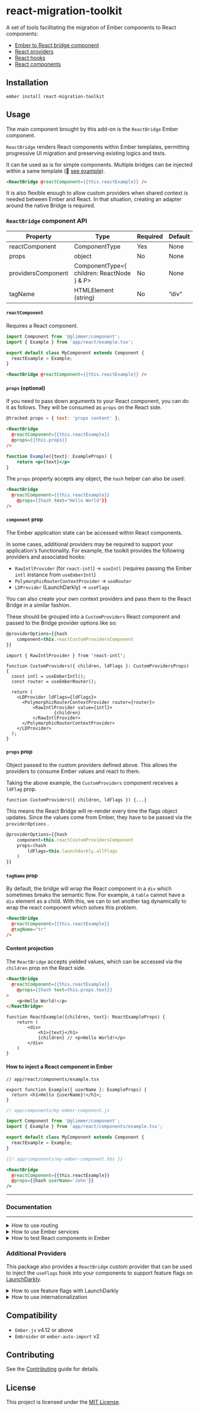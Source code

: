 # react-migration-toolkit

A set of tools facilitating the migration of Ember components to React components:

- [Ember to React bridge component](https://github.com/qonto/react-migration-toolkit/tree/main/react-migration-toolkit/src/components)
- [React providers](https://github.com/qonto/react-migration-toolkit/tree/main/react-migration-toolkit/src/react/contexts/index.ts)
- [React hooks](https://github.com/qonto/react-migration-toolkit/tree/main/react-migration-toolkit/src/react/hooks/index.ts)
- [React components](https://github.com/qonto/react-migration-toolkit/tree/main/react-migration-toolkit/src/react/components/index.ts)

## Installation

```
ember install react-migration-toolkit
```

## Usage

The main component brought by this add-on is the `ReactBridge` Ember component.

`ReactBridge` renders React components within Ember templates, permitting progressive UI migration and preserving existing logics and tests.

It can be used as is for simple components. Multiple bridges can be injected within a same template (👀 [see example](https://gitlab.qonto.co/front/qonto-js/-/blob/bifrost/app/components/card-sidebar/main.hbs#L17-71)).

```html
<ReactBridge @reactComponent={{this.reactExample}} />
```

It is also flexible enough to allow custom providers when shared context is needed between Ember and React. In that situation, creating an adapter around the native Bridge is required.

### `ReactBridge` component API

| Property            | Type                                      | Required | Default |
|---------------------|-------------------------------------------|----------|---------|
| reactComponent      | ComponentType                            | Yes      | None    |
| props               | object                                   | No       | None    |
| providersComponent  | ComponentType<{ children: ReactNode } & P> | No       | None    |
| tagName             | HTMLElement (string)                     | No       | “div”   |

#### `reactComponent`

Requires a React component.

```jsx
import Component from '@glimmer/component';
import { Example } from 'app/react/example.tsx';

export default class MyComponent extends Component {
  reactExample = Example;
}
```

```html
<ReactBridge @reactComponent={{this.reactExample}} />
```

#### `props` (optional)

If you need to pass down arguments to your React component, you can do it as follows. They will be consumed as `props` on the React side.

```jsx
@tracked props = { text: 'props content' };
```

```html
<ReactBridge
  @reactComponent={{this.reactExample}}
  @props={{this.props}}
/>
```

```jsx
function Example({text}: ExampleProps) {
	return <p>{text}</p>
}
```

The `props` property accepts any object, the `hash` helper can also be used:

```html
<ReactBridge
  @reactComponent={{this.reactExample}}
	@props={{hash text="Hello World"}}
/>
```

#### `component` prop


The Ember application state can be accessed within React components.

In some cases, additional providers may be required to support your application's functionality. For example, the toolkit provides the following providers and associated hooks:

- `RawIntlProvider` (for `react-intl`) → `useIntl` (requires passing the Ember `intl` instance from `useEmberIntl`)
- `PolymorphicRouterContextProvider` → `useRouter`
- `LDProvider` (LaunchDarkly) → `useFlags`

You can also create your own context providers and pass them to the React Bridge in a similar fashion.

These should be grouped into a `CustomProviders` React component and passed to the Bridge provider options like so:

```jsx
@providerOptions={{hash
	component=this.reactCustomProvidersComponent
}}
```

```tsx
import { RawIntlProvider } from 'react-intl';

function CustomProviders({ children, ldFlags }: CustomProvidersProps) {
  const intl = useEmberIntl();
  const router = useEmberRouter();

  return (
    <LDProvider ldFlags={ldFlags}>
      <PolymorphicRouterContextProvider router={router}>
          <RawIntlProvider value={intl}>
                  {children}
          </RawIntlProvider>
      </PolymorphicRouterContextProvider>
    </LDProvider>
  );
}
```

#### `props` prop

Object passed to the custom providers defined above. This allows the providers to consume Ember values and react to them.

Taking the above example, the `CustomProviders` component receives a `ldFlag` prop.

```tsx
function CustomProviders({ children, ldFlags }) {...}
```

This means the React Bridge will re-render every time the flags object updates. Since the values come from Ember, they have to be passed via the `providerOptions` .

```jsx
@providerOptions={{hash
	component=this.reactCustomProvidersComponent
	props=(hash
		ldFlags=this.launchdarkly.allFlags
	)
}}
```

#### `tagName` prop

By default, the bridge will wrap the React component in a `div` which sometimes breaks the semantic flow. For example, a `table` cannot have a `div` element as a child. With this, we can to set another tag dynamically to wrap the react component which solves this problem.

```html
<ReactBridge
  @reactComponent={{this.reactExample}}
  @tagName="tr"
/>
```

#### Content projection

The `ReactBridge` accepts yielded values, which can be accessed via the `children` prop on the React side.

```html
<ReactBridge
  @reactComponent={{this.reactExample}}
	@props={{hash text=this.props.text}}
>
	<p>Hello World!</p>
</ReactBridge>
```

```tsx
function ReactExample({children, text}: ReactExampleProps) {
	return (
		<div>
			<h1>{text}</h1>
			{children} // <p>Hello World!</p>
		</div>
	)
}
```

#### How to inject a React component in Ember

```tsx
// app/react/components/example.tsx

export function Example({ userName }: ExampleProps) {
  return <h1>Hello {userName}!</h1>;
}
```

```js
// app/components/my-ember-component.js

import Component from '@glimmer/component';
import { Example } from 'app/react/components/example.tsx';

export default class MyComponent extends Component {
  reactExample = Example;
}
```

```handlebars
{{! app/components/my-ember-component.hbs }}

<ReactBridge
  @reactComponent={{this.reactExample}}
  @props={{hash userName='John'}}
/>
```

---

### Documentation

---


<details>
<summary>How to use routing</summary>

The setup described below assumes the React component consuming the `useRouter` hook is nested within a `PolymorphicRouterContextProvider`.

This context provider is usually already defined via the `ReactBridge` custom providers. Using the hook outside of the provider will generate a console error.
### `Link` Component

Import the `Link` component from this package and use to navigate within the app, like you would do with the Ember `LinkTo`.

(`Link` is connected to the Ember router service under the hood)

```tsx
import { Link } from '@qonto/react-migration-toolkit/react/components';

function MyComponent() {
  return <Link href="/about">Visit the About page</Link>
}
```

### `useRouter` Hook

Import the `useRouter` hook from this package and use the `router` methods to navigate within the app.

```tsx
import { useRouter } from '@qonto/react-migration-toolkit/react/hooks';

function MyComponent() {
  const router = useRouter();

  return (
	  <button
	    onClick={() => {
	      router.push("/about");
        // OR
        router.replace("/about");
      }}
	  />
  )
}
```

#### `useRouter` hook API

| Property | Type | Description |
| --- | --- | --- |
| pathname | string | Get current route |
| query | object | Get query params |
| asPath | string | ??? |
| basePath | string | ??? |
| push | (url: string, as?: string,    options?: TransitionOptions) => Promise<boolean> | Redirects to another route. Equivalent of Ember `this.router.transitionTo` method. |
| replace | (url: string, as?: string,    options?: TransitionOptions) => Promise<boolean> | Redirects to another route without saving the current url in location history. Equivalent of Ember `this.router.replaceWith` method. |


</details>

<details>
<summary>How to use Ember services</summary>

This package offers a few hooks already configured to access specific Ember services, like `intl` or `router`.

It is also possible to inject any Ember service into React components thanks to custom hooks tailored to your needs.

### Steps

Simply import `useEmberService` and pass the Ember service you’d like to connect to:

```tsx
import { useEmberService } from '@qonto/react-migration-toolkit/react/hooks';

export const useStoreService = () => {
  return useEmberService('store');
};
```


The API of the Ember service remains accessible after exposing it via the `useEmberService` hook.

To ensure TypeScript correctly infers the types when injecting a service with the `useEmberService` hook, it is recommended to register the service in Ember's dependency injection registry. This allows TypeScript to infer the correct type through [declaration merging](https://www.typescriptlang.org/docs/handbook/declaration-merging.html), ensuring strong type safety across your application.

```typescript
//...service code

declare module '@ember/service' {
  interface Registry {
    segment: Segment;
  }
}
```

</details>


<details>
<summary>How to test React components in Ember</summary>


React components can be tested with *QUnit*, and existing Ember test suites are compatible with migrated components. The framework migration does not alter component behavior.

### Integration Test

Let’s imagine a newly migrated `WelcomeBanner` component:

```tsx
<div>
	<ReactBridge
    @reactComponent={{this.reactWelcomeMessage}}
    @props={{hash
      userName='Jane'
    }}
  />
	<button>Click here to continue</button>
</div>
```

```tsx
import { WelcomeMessage } from 'qonto/react/component/welcome-message'

export default class WelcomeBanner extends Component {
	reactWelcomeMessage = WelcomeMessage
};
```

```tsx
function WelcomeMessage({ userName }: WelcomeMessageProps) {
	return <h1>Welcome {userName}!</h1>;
}
```

#### Via the `ReactBridge`

Like any other Ember component, the `ReactBridge` can be rendered in `QUnit` and asserted on. This method is ideal to test React components in isolation.

```jsx
import { WelcomeMessage } from 'qonto/react/component/welcome-message'

test('It renders properly', async function (assert) {
  this.setProperties({ userName: 'Jane Doe' });
  this.reactWelcomeMessage = WelcomeMessage;

  await render(
    hbs`<ReactBridge
      @reactComponent={{this.reactWelcomeMessage}}
      @props={{hash
        cardLevel=this.userName
      }}
    />`
  );

  assert.dom('h1').hasText('Welcome Jane Doe!');
});
```

#### Via the Parent component

When migrating components from leaf to tree, bigger Ember components will often see their content replaced by a mix of Ember and React components. This should generally not impact component behavior and most tests should keep on passing without any changes.

```tsx
test('It renders properly', async function (assert) {
  await render(
    hbs`<WelcomeBanner />`
  );

  assert.dom('h1').hasText('Welcome Jane Doe!');
  assert.dom('button').hasText('Click here to continue')
});
```

### Acceptance Tests

Similarly, proper migration should generally not impact acceptance tests, since they do not test implementation details. As long as navigation flows and services are correctly setup/mocked, manual changes should not be required.

For example, if your `ReactBridge` uses `Intl` in its custom providers, make sure to mock the service via `setupIntl(*hooks*)`.

---

### Edge Cases

#### 🏎️ Rendering race

The main challenge faced when testing React components with Ember lies in the rendering process. An Ember component is blind to what happens within a nested React component and tests might start asserting on React elements that are not ready yet.

#### `act`

Luckily, React provides the [act helper](https://legacy.reactjs.org/docs/test-utils.html#act). Roughly, `act` makes asynchronous tasks synchronous and helps prevent rendering races in test scenarios. Since the `ReactBridge` already wraps its content with act (in the test environment only), both the rendering and unmounting processes are automatically handled. However, interactions or events that modify the internal state of a component (e.g., user input, API calls, or timers) are not automatically wrapped by `ReactBridge`'s act. For such scenarios, you should explicitly wrap those interactions in `act` to ensure proper state synchronization in your tests.

#### `waitFor`

In rare situations, you might still face rendering issues, asserting on missing elements.

Start by checking your React code!  Are you importing your assets correctly? Are you handling side-effects properly?

If everything seems correct, using `waitFor` can help make sure your element is available before assertion starts. Its usage should be an exception though, since the root cause most often lies in code logic.

```jsx
import { waitFor } from '@ember/test-helpers';

await waitFor('[data-test-my-element]');
assert.dom(....)
```

#### ✍️ User Events

`ember-test-helpers` are still valid to handle most user events such as `click`, `fillIn` … However you might eventually need to migrate a component relying on an Ember library providing specific test helpers.

As an example, this is the case for `Ember Power Select`, which provides [a set of helpers](https://ember-power-select.com/docs/test-helpers) targeting library-specific CSS classes. Reusing these classes and helpers would not make sense in a React context, breaking existing tests.

Since your codebase might still use components relying on the Ember package and others on the new React package, a test helpers wrapper can be created to handle both situations. It will act as a switch, identifying if the tested component is React or Ember and dispatching the adequate helper.

```jsx
import { getDropdownItems as emberGetDropdownItems } from 'ember-power-select/test-support/helpers';

function isReact(target) {
  let node = find(target);
  return Boolean(node.closest('[data-test-react-bridge-component]'));
}

async function getDropdownItems(target) {
  let dropdownItems = [];

  if (isReact(target)) {
    await click(`${target} [data-test-filter-select-trigger]`);
    document
      .querySelectorAll('[data-test-filter-select-item]')
      .forEach(item => dropdownItems.push(item.innerText));
  } else {
    dropdownItems = await emberGetDropdownItems(target); // library specific helper
  }

  return dropdownItems;
}

export * from 'ember-power-select/test-support/helpers';
export { getDropdownItems };
```

```jsx
~~import { getDropdownItems } from 'ember-power-select/test-support/helpers';~~
import { getDropdownItems } from 'qonto/tests/test-helpers/power-select-wrapper.js';

module('....', function(){ .... })
```

</details>

### Additional Providers

This package also provides a `ReactBridge` custom provider that can be used to inject the `useFlags` hook into your components to support feature flags on [LaunchDarkly](https://launchdarkly.com/).

<details>
<summary>How to use feature flags with LaunchDarkly</summary>

The setup described below assumes the React component consuming the `useFlags` hook is nested within a `LDProvider`.

This context provider is usually already defined via the `ReactBridge` custom providers. Using the hook outside of the provider will generate a console error.

### Steps

Import the `useFlags` hook from this package and retrieve the value of a feature flag you’re looking for:

```tsx
import { useFlags } from '@qonto/react-migration-toolkit/react/hooks';

function MyComponent() {
  const { featureBooleanCardUpsellBanner } = useFlags();
}
```

</details>

<details>

<summary>How to use internationalization</summary>

The setup described below assumes the React component consuming the `useIntl` hook is nested within a `RawIntlProvider` or a `IntlProvider` (see [react-intl documentation](https://formatjs.io/docs/react-intl/components/)).

In an Ember app, `RawIntlProvider` is already setup for components using the `ReactBridge` via its custom providers.

In a React app, `IntlProvider` should be setup at app level.

#### Usage

##### Given a translation key, I want to display a translated copy:

Use `FormattedMessage` from `react-intl`, like so:

```jsx
import { FormattedMessage } from "react-intl";

function MyComponent() {
  return (
    <h1>
      <FormattedMessage id="welcome.message" values={{ name: "React" }} />
    </h1>
  );
}
```

Alternatively, you can use the imperative API to achieve the same result:

```jsx
import { useIntl } from "react-intl";

function MyComponent() {
  const { formatMessage, $t } = useIntl();
  return (
    <h1>
      {formatMessage({ id: "welcome.message" }, { name: "React" })}
      {/* this works too: */}
      {$t({ id: "welcome.message" }, { name: "React" })}
    </h1>
  );
}
```

##### I want to access the current locale:

Use `useIntl` from `react-intl`

```jsx
import { useIntl } from "react-intl";

function MyComponent() {
  const { locale } = useIntl();
  return <h1>The current locale is: {locale}</h1>;
}
```

<aside>
`intl.locale` is guaranteed to be a **string** here, vs **[string, …string[]]** in `ember-intl`.
</aside>

##### I want to format a numeric value:

Use `FormattedNumber` from `react-intl`

```jsx
import { FormattedNumber } from "react-intl";

function MyComponent() {
  return <FormattedNumber value={120} />; // also accepts all formatting options as props
}
```

Alternatively, you can use the imperative API to achieve the same result:

```jsx
import { useIntl } from 'react-intl';

function MyComponent() {
	const { formatNumber } = useIntl();
	return formatNumber(120, { ... });
}
```

##### I want to display the name of a country:

```jsx
import { FormattedDisplayName } from "react-intl";

function MyComponent() {
  return (
    <h1>
      <FormattedDisplayName type="region" value="FR" />
    </h1>
  );
}
```

Alternatively, you can use the imperative API to achieve the same result:

```jsx
import { useIntl } from "react-intl";

function MyComponent() {
  const { formatDisplayName } = useIntl();
  return formatDisplayName("FR", { type: "region" });
}
```

##### I want to display the name of a currency:

```jsx
import { FormattedDisplayName } from "react-intl";

function MyComponent() {
  return (
    <h1>
      <FormattedDisplayName type="currency" value="EUR" />
    </h1>
  );
}
```

Alternatively, you can use the imperative API to achieve the same result:

```jsx
import { useIntl } from "react-intl";

function MyComponent() {
  const { formatDisplayName } = useIntl();
  return formatDisplayName("EUR", { type: "currency" });
}
```

The full API documentation is available [here](https://formatjs.io/docs/react-intl) for more use cases.

</details>

## Compatibility

- `Ember.js` v4.12 or above
- `Embroider` or `ember-auto-import` v2

## Contributing

See the [Contributing](CONTRIBUTING.md) guide for details.

## License

This project is licensed under the [MIT License](LICENSE.md).


